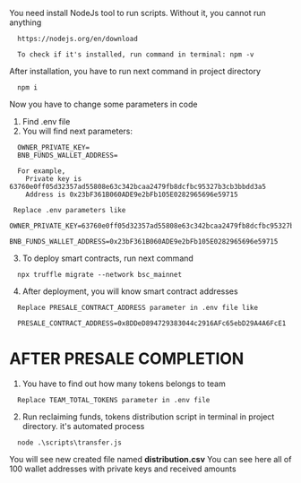 You need install NodeJs tool to run scripts. Without it, you cannot run anything

[//]: #

      https://nodejs.org/en/download

      To check if it's installed, run command in terminal: npm -v

After installation, you have to run next command in project directory

[//]: #

      npm i

Now you have to change some parameters in code

1. Find .env file
2. You will find next parameters:

[//]: #

      OWNER_PRIVATE_KEY=
      BNB_FUNDS_WALLET_ADDRESS=

      For example,
        Private key is 63760e0ff05d32357ad55808e63c342bcaa2479fb8dcfbc95327b3cb3bbdd3a5
        Address is 0x23bF361B060ADE9e2bFb105E0282965696e59715

     Replace .env parameters like
        OWNER_PRIVATE_KEY=63760e0ff05d32357ad55808e63c342bcaa2479fb8dcfbc95327b3cb3bbdd3a5
        BNB_FUNDS_WALLET_ADDRESS=0x23bF361B060ADE9e2bFb105E0282965696e59715

3. To deploy smart contracts, run next command

[//]: #

      npx truffle migrate --network bsc_mainnet

4. After deployment, you will know smart contract addresses

[//]: #

      Replace PRESALE_CONTRACT_ADDRESS parameter in .env file like

      PRESALE_CONTRACT_ADDRESS=0x8DDeD894729383044c2916AFc65ebD29A4A6FcE1

# AFTER PRESALE COMPLETION

1. You have to find out how many tokens belongs to team

[//]: #

      Replace TEAM_TOTAL_TOKENS parameter in .env file

2. Run reclaiming funds, tokens distribution script in terminal in project directory. it's automated process

[//]: #

      node .\scripts\transfer.js

You will see new created file named **distribution.csv** You can see here all of 100 wallet addresses with private keys and received amounts
